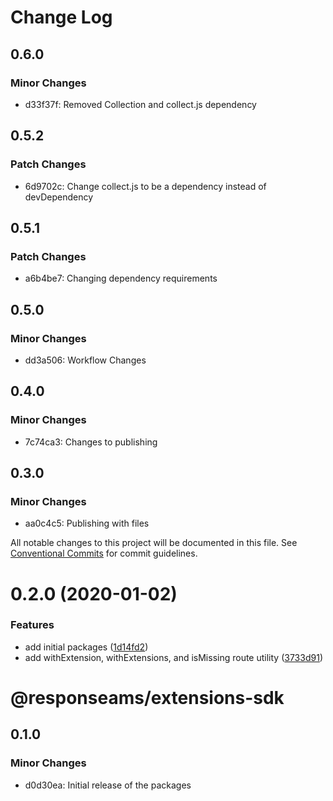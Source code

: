 # Change Log

## 0.6.0

### Minor Changes

- d33f37f: Removed Collection and collect.js dependency

## 0.5.2

### Patch Changes

- 6d9702c: Change collect.js to be a dependency instead of devDependency

## 0.5.1

### Patch Changes

- a6b4be7: Changing dependency requirements

## 0.5.0

### Minor Changes

- dd3a506: Workflow Changes

## 0.4.0

### Minor Changes

- 7c74ca3: Changes to publishing

## 0.3.0

### Minor Changes

- aa0c4c5: Publishing with files

All notable changes to this project will be documented in this file.
See [Conventional Commits](https://conventionalcommits.org) for commit guidelines.

# 0.2.0 (2020-01-02)

### Features

- add initial packages ([1d14fd2](https://github.com/plunkettscott/app-common/commit/1d14fd28c08cb90d50663d5682298690699ab612))
- add withExtension, withExtensions, and isMissing route utility ([3733d91](https://github.com/plunkettscott/app-common/commit/3733d91b5848796e50984f32719f721eb1a3b1f5))

# @responseams/extensions-sdk

## 0.1.0

### Minor Changes

- d0d30ea: Initial release of the packages
